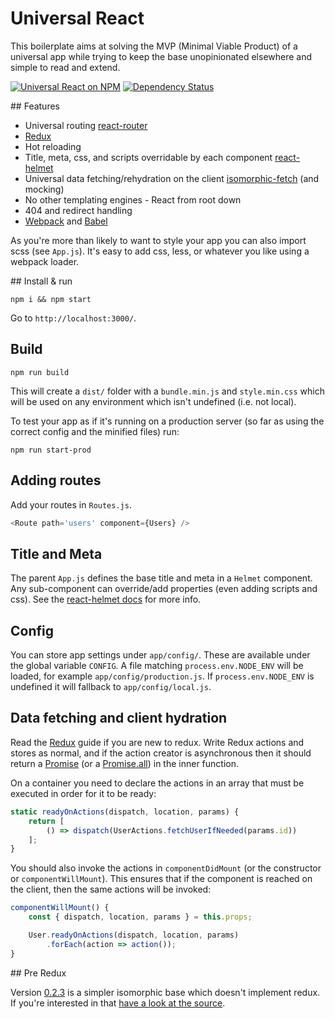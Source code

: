 # Universal React
This boilerplate aims at solving the MVP (Minimal Viable Product) of a universal app while trying to keep the base unopinionated elsewhere and simple to read and extend.

[![Universal React on NPM](https://img.shields.io/npm/v/universal-react.svg)](https://www.npmjs.com/package/universal-react)
[![Dependency Status](https://david-dm.org/DominicTobias/universal-react.svg)](https://david-dm.org/DominicTobias/universal-react)

## Features

- Universal routing [react-router](https://github.com/rackt/react-router)
- [Redux](https://rackt.github.io/redux/)
- Hot reloading
- Title, meta, css, and scripts overridable by each component [react-helmet](https://github.com/nfl/react-helmet)
- Universal data fetching/rehydration on the client [isomorphic-fetch](https://github.com/matthew-andrews/isomorphic-fetch) (and mocking)
- No other templating engines - React from root down
- 404 and redirect handling
- [Webpack](https://webpack.github.io) and [Babel](https://babeljs.io)

As you're more than likely to want to style your app you can also import scss (see `App.js`). It's easy to add css, less, or whatever you like using a webpack loader.

## Install & run

```
npm i && npm start
```

Go to `http://localhost:3000/`.

## Build

```
npm run build
```

This will create a `dist/` folder with a `bundle.min.js` and `style.min.css` which will be used on any environment which isn't undefined (i.e. not local).

To test your app as if it's running on a production server (so far as using the correct config and the minified files) run:

```
npm run start-prod
```

## Adding routes

Add your routes in `Routes.js`.

```js
<Route path='users' component={Users} />
```

## Title and Meta

The parent `App.js` defines the base title and meta in a `Helmet` component. Any sub-component can override/add properties (even adding scripts and css). See the [react-helmet docs](https://github.com/nfl/react-helmet) for more info.

## Config

You can store app settings under `app/config/`. These are available under the global variable `CONFIG`. A file matching `process.env.NODE_ENV` will be loaded, for example `app/config/production.js`. If `process.env.NODE_ENV` is undefined it will fallback to `app/config/local.js`.

## Data fetching and client hydration

Read the [Redux](https://rackt.github.io/redux/) guide if you are new to redux. Write Redux actions and stores as normal, and if the action creator is asynchronous then it should return a [Promise](https://developer.mozilla.org/en/docs/Web/JavaScript/Reference/Global_Objects/Promise) (or a [Promise.all](https://developer.mozilla.org/en-US/docs/Web/JavaScript/Reference/Global_Objects/Promise/all)) in the inner function.

On a container you need to declare the actions in an array that must be executed in order for it to be ready:

```js
static readyOnActions(dispatch, location, params) {
	return [
		() => dispatch(UserActions.fetchUserIfNeeded(params.id))
	];
}
```

You should also invoke the actions in `componentDidMount` (or the constructor or `componentWillMount`). This ensures that if the component is reached on the client, then the same actions will be invoked:

```js
componentWillMount() {
	const { dispatch, location, params } = this.props;

	User.readyOnActions(dispatch, location, params)
		.forEach(action => action());
}
```

## Pre Redux

Version [0.2.3](https://github.com/DominicTobias/universal-react/releases/tag/0.2.3) is a simpler isomorphic base which doesn't implement redux. If you're interested in that [have a look at the source](https://github.com/DominicTobias/universal-react/tree/73a61c1c554684583d080f5496ed21b78c62f1a0).
